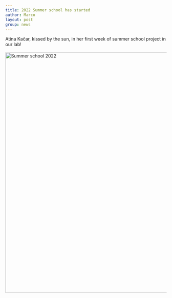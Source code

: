 ```yaml
---
title: 2022 Summer school has started
author: Marco
layout: post
group: news
---
```

Atina Kačar, kissed by the sun, in her first week of summer school project in our lab!
<br>
<br>
<img src="/static/img/labpics/202208.jpg" alt="Summer school 2022" width="750">